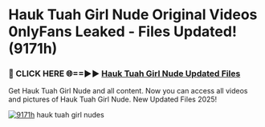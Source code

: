 # Hauk Tuah Girl Nude Original Videos 0nlyFans Leaked - Files Updated! (9171h)

<h3>🔴 CLICK HERE 🌐==►► <a href="https://tinyurl.com/yrmya6cz" rel="nofollow">Hauk Tuah Girl Nude Updated Files</a></h3>

Get Hauk Tuah Girl Nude and all content. Now you can access all videos and pictures of Hauk Tuah Girl Nude. New Updated Files 2025!

[![9171h](https://i.imgur.com/FMdXYCs.gif)](https://tinyurl.com/yrmya6cz)
hauk tuah girl nudes